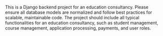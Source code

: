<!-- Use this file to provide workspace-specific custom instructions to Copilot. For more details, visit https://code.visualstudio.com/docs/copilot/copilot-customization#_use-a-githubcopilotinstructionsmd-file -->

This is a Django backend project for an education consultancy. Please ensure all database models are normalized and follow best practices for scalable, maintainable code. The project should include all typical functionalities for an education consultancy, such as student management, course management, application processing, payments, and user roles.
